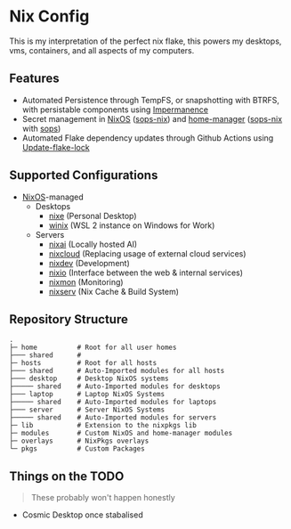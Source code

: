 # Nix Config

This is my interpretation of the perfect nix flake, this powers my desktops, vms, containers, and all aspects of my computers.

## Features

- Automated Persistence through TempFS, or snapshotting with BTRFS, with persistable components using [Impermanence]
- Secret management in [NixOS] ([sops-nix]) and [home-manager] ([sops-nix] with [sops])
- Automated Flake dependency updates through Github Actions using [Update-flake-lock]

## Supported Configurations

- [NixOS]-managed
  - Desktops
    - [nixe] (Personal Desktop)
    - [winix] (WSL 2 instance on Windows for Work)
  - Servers
    - [nixai] (Locally hosted AI)
    - [nixcloud] (Replacing usage of external cloud services)
    - [nixdev] (Development)
    - [nixio] (Interface between the web & internal services)
    - [nixmon] (Monitoring)
    - [nixserv] (Nix Cache & Build System)

## Repository Structure

```
.
├─ home          # Root for all user homes
├─── shared      #
├─ hosts         # Root for all hosts
├─── shared      # Auto-Imported modules for all hosts
├─── desktop     # Desktop NixOS systems
├───── shared    # Auto-Imported modules for desktops
├─── laptop      # Laptop NixOS Systems
├───── shared    # Auto-Imported modules for laptops
├─── server      # Server NixOS Systems
├───── shared    # Auto-Imported modules for servers
├─ lib           # Extension to the nixpkgs lib
├─ modules       # Custom NixOS and home-manager modules
├─ overlays      # NixPkgs overlays
└─ pkgs          # Custom Packages
```

## Things on the TODO

> These probably won't happen honestly

- Cosmic Desktop once stabalised

[home-manager]: https://github.com/nix-community/home-manager
[impermanence]: https://github.com/nix-community/impermanence
[nixai]: ./hosts/server/nixai/
[nixcloud]: ./hosts/server/nixcloud/
[nixdev]: ./hosts/server/nixdev/
[nixe]: ./hosts/desktop/nixe/
[nixio]: ./hosts/server/nixio/
[nixmon]: ./hosts/server/nixmon/
[nixos]: https://nixos.org/
[nixserv]: ./hosts/server/nixserv/
[sops]: https://github.com/mozilla/sops
[sops-nix]: https://github.com/Mic92/sops-nix
[update-flake-lock]: https://github.com/DeterminateSystems/update-flake-lock
[winix]: ./hosts/desktop/winix/

